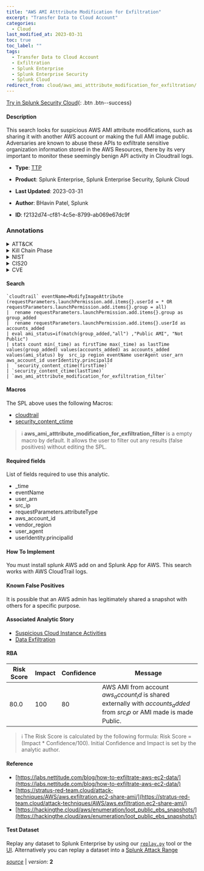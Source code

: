```yaml
---
title: "AWS AMI Atttribute Modification for Exfiltration"
excerpt: "Transfer Data to Cloud Account"
categories:
  - Cloud
last_modified_at: 2023-03-31
toc: true
toc_label: ""
tags:
  - Transfer Data to Cloud Account
  - Exfiltration
  - Splunk Enterprise
  - Splunk Enterprise Security
  - Splunk Cloud
redirect_from: cloud/aws_ami_atttribute_modification_for_exfiltration/
---
```




[Try in Splunk Security Cloud](https://www.splunk.com/en_us/cyber-security.html){: .btn .btn--success}

#### Description

This search looks for suspicious AWS AMI attribute modifications, such as sharing it with another AWS account or making the full AMI image public. Adversaries are known to abuse these APIs to exfiltrate sensitive organization information stored in the AWS Resources, there by its very important to monitor these seemingly benign API activity in Cloudtrail logs.

- **Type**: [TTP](https://github.com/splunk/security_content/wiki/Detection-Analytic-Types)
- **Product**: Splunk Enterprise, Splunk Enterprise Security, Splunk Cloud

- **Last Updated**: 2023-03-31
- **Author**: BHavin Patel, Splunk
- **ID**: f2132d74-cf81-4c5e-8799-ab069e67dc9f

### Annotations
<details>
  <summary>ATT&CK</summary>

<div markdown="1">

#### [ATT&CK](https://attack.mitre.org/)

| ID          | Technique   | Tactic         |
| ----------- | ----------- |--------------- |
| [T1537](https://attack.mitre.org/techniques/T1537/) | Transfer Data to Cloud Account | Exfiltration |

</div>
</details>


<details>
  <summary>Kill Chain Phase</summary>

<div markdown="1">

* Actions On Objectives


</div>
</details>


<details>
  <summary>NIST</summary>

<div markdown="1">

* DE.CM



</div>
</details>

<details>
  <summary>CIS20</summary>

<div markdown="1">

* CIS 10



</div>
</details>

<details>
  <summary>CVE</summary>

<div markdown="1">


</div>
</details>


#### Search

```
`cloudtrail` eventName=ModifyImageAttribute (requestParameters.launchPermission.add.items{}.userId = * OR requestParameters.launchPermission.add.items{}.group = all) 
|  rename requestParameters.launchPermission.add.items{}.group as group_added 
|  rename requestParameters.launchPermission.add.items{}.userId as accounts_added 
| eval ami_status=if(match(group_added,"all") ,"Public AMI", "Not Public")  
| stats count min(_time) as firstTime max(_time) as lastTime  values(group_added) values(accounts_added) as accounts_added values(ami_status) by  src_ip region eventName userAgent user_arn aws_account_id userIdentity.principalId 
|  `security_content_ctime(firstTime)`
| `security_content_ctime(lastTime)` 
| `aws_ami_atttribute_modification_for_exfiltration_filter`
```

#### Macros
The SPL above uses the following Macros:
* [cloudtrail](https://github.com/splunk/security_content/blob/develop/macros/cloudtrail.yml)
* [security_content_ctime](https://github.com/splunk/security_content/blob/develop/macros/security_content_ctime.yml)

> :information_source:
> **aws_ami_atttribute_modification_for_exfiltration_filter** is a empty macro by default. It allows the user to filter out any results (false positives) without editing the SPL.



#### Required fields
List of fields required to use this analytic.
* _time
* eventName
* user_arn
* src_ip
* requestParameters.attributeType
* aws_account_id
* vendor_region
* user_agent
* userIdentity.principalId



#### How To Implement
You must install splunk AWS add on and Splunk App for AWS. This search works with AWS CloudTrail logs.
#### Known False Positives
It is possible that an AWS admin has legitimately shared a snapshot with others for  a specific purpose.

#### Associated Analytic Story
* [Suspicious Cloud Instance Activities](/stories/suspicious_cloud_instance_activities)
* [Data Exfiltration](/stories/data_exfiltration)




#### RBA

| Risk Score  | Impact      | Confidence   | Message      |
| ----------- | ----------- |--------------|--------------|
| 80.0 | 100 | 80 | AWS AMI from account $aws_account_id$ is shared externally with $accounts_added$ from $src_ip$ or AMI made is made Public. |


> :information_source:
> The Risk Score is calculated by the following formula: Risk Score = (Impact * Confidence/100). Initial Confidence and Impact is set by the analytic author.


#### Reference

* [https://labs.nettitude.com/blog/how-to-exfiltrate-aws-ec2-data/](https://labs.nettitude.com/blog/how-to-exfiltrate-aws-ec2-data/)
* [https://stratus-red-team.cloud/attack-techniques/AWS/aws.exfiltration.ec2-share-ami/](https://stratus-red-team.cloud/attack-techniques/AWS/aws.exfiltration.ec2-share-ami/)
* [https://hackingthe.cloud/aws/enumeration/loot_public_ebs_snapshots/](https://hackingthe.cloud/aws/enumeration/loot_public_ebs_snapshots/)



#### Test Dataset
Replay any dataset to Splunk Enterprise by using our [`replay.py`](https://github.com/splunk/attack_data#using-replaypy) tool or the [UI](https://github.com/splunk/attack_data#using-ui).
Alternatively you can replay a dataset into a [Splunk Attack Range](https://github.com/splunk/attack_range#replay-dumps-into-attack-range-splunk-server)




[*source*](https://github.com/splunk/security_content/tree/develop/detections/cloud/aws_ami_atttribute_modification_for_exfiltration.yml) \| *version*: **2**